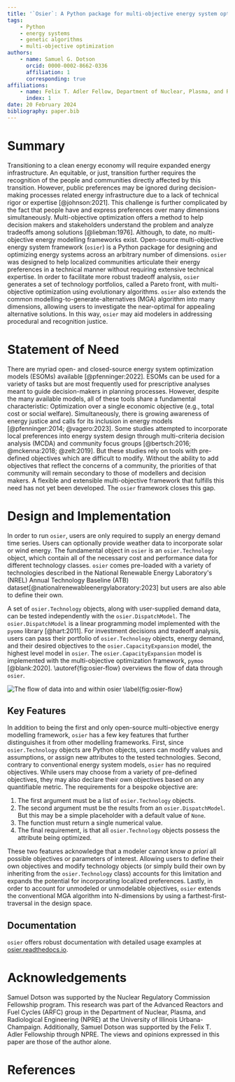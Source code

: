 ```yaml
---
title: '`Osier`: A Python package for multi-objective energy system optimization'
tags:
    - Python
    - energy systems
    - genetic algorithms
    - multi-objective optimization
authors:
    - name: Samuel G. Dotson
      orcid: 0000-0002-8662-0336
      affiliation: 1 
      corresponding: true
affiliations:
    - name: Felix T. Adler Fellow, Department of Nuclear, Plasma, and Radiological Engineering, University of Illinois Urbana-Champaign, USA
      index: 1
date: 20 February 2024
bibliography: paper.bib
---
```


# Summary
Transitioning to a clean energy economy will require expanded energy
infrastructure. An equitable, or just, transition further requires the
recognition of the people and communities directly affected by this transition.
However, public preferences may be ignored during decision-making processes
related energy infrastructure due to a lack of technical rigor or expertise
[@johnson:2021]. This challenge is further complicated by the fact that people
have and express preferences over many dimensions simultaneously.
Multi-objective optimization offers a method to help decision makers and
stakeholders understand the problem and analyze tradeoffs among solutions
[@liebman:1976]. Although, to date, no multi-objective energy modelling
frameworks exist. Open-source multi-objective energy system framework (`osier`)
is a Python package for designing and optimizing energy systems across an
arbitrary number of dimensions. `osier` was designed to help localized
communities articulate their energy preferences in a technical manner without
requiring extensive technical expertise. In order to facilitate more robust
tradeoff analysis, `osier` generates a set of  technology portfolios, called a
Pareto front, with multi-objective optimization using evolutionary algorithms.
`osier` also extends the common
modelling-to-generate-alternatives (MGA) algorithm into many dimensions,
allowing users to investigate the near-optimal for appealing alternative
solutions. In this way, `osier` may aid modelers in addressing procedural and
recognition justice.

# Statement of Need
There are myriad open- and closed-source energy system optimization models
(ESOMs) available [@pfenninger:2022]. ESOMs can be used for a variety of tasks
but are most frequently used for prescriptive analyses meant to guide
decision-makers in planning processes. However, despite the many available
models, all of these tools share a fundamental characteristic: Optimization over
a single economic objective (e.g., total cost or social welfare).
Simultaneously, there is growing awareness of energy justice and calls for its
inclusion in energy models [@pfenninger:2014; @vagero:2023]. Some studies
attempted to incorporate local preferences into energy system design through
multi-criteria decision analysis (MCDA) and community focus groups
[@bertsch:2016; @mckenna:2018; @zelt:2019]. But these studies rely on tools with
pre-defined objectives which are difficult to modify. Without the ability to add
objectives that reflect the concerns of a community, the priorities of that
community will remain secondary to those of modellers and decision
makers. A flexible and extensible multi-objective framework that fulfills this
need has not yet been developed. The `osier` framework closes this gap.

# Design and Implementation
In order to run `osier`, users are only required to supply an energy demand time
series. Users can optionally provide weather data to incorporate solar or wind
energy. The fundamental object in `osier` is an `osier.Technology` object, which
contain all of the necessary cost and performance data for different technology
classes. `osier` comes pre-loaded with a variety of technologies described in
the National Renewable Energy Laboratory's (NREL) Annual Technology Baseline
(ATB) dataset[@nationalrenewableenergylaboratory:2023] but users are also able
to define their own.

A set of `osier.Technology` objects, along with user-supplied demand data, can
be tested independently with the `osier.DispatchModel`. The
`osier.DispatchModel` is a linear programming model implemented with the `pyomo`
library [@hart:2011]. For investment decisions and tradeoff analysis, users can
pass their portfolio of `osier.Technology` objects, energy demand, and their
desired objectives to the `osier.CapacityExpansion` model, the highest level
model in `osier`. The `osier.CapacityExpansion` model is implemented with the
multi-objective optimization framework, `pymoo` [@blank:2020].
\autoref{fig:osier-flow} overviews the flow of data through `osier`.

![The flow of data into and within `osier`
\label{fig:osier-flow}](osier_flow.png)

## Key Features
In addition to being the first and only open-source multi-objective energy
modelling framework, `osier` has a few key features that further distinguishes
it from other modelling frameworks. First, since `osier.Technology` objects are
Python objects, users can modify values and assumptions, or assign new
attributes to the tested technologies. Second, contrary to conventional energy
system models, `osier` has no required objectives. While users may choose from a
variety of pre-defined objectives, they may also declare their own objectives
based on any quantifiable metric. The requirements for a bespoke objective are: 

1. The first argument must be a list of `osier.Technology` objects.
2. The second argument must be the results from an `osier.DispatchModel`. But
   this may be a simple placeholder with a default value of `None`.
3. The function must return a single numerical value.
4. The final requirement, is that all `osier.Technology` objects
   possess the attribute being optimized.

These two features acknowledge that a modeler cannot know *a priori* all
possible objectives or parameters of interest. Allowing users to define their
own objectives and modify technology objects (or simply build their own by
inheriting from the `osier.Technology` class) accounts for this limitation and
expands the potential for incorporating localized preferences. Lastly, in order
to account for unmodeled or unmodelable objectives, `osier` extends the
conventional MGA algorithm into N-dimensions by using a farthest-first-traversal
in the design space.

## Documentation

`osier` offers robust documentation with detailed usage examples at
[osier.readthedocs.io](https://osier.readthedocs.io).

# Acknowledgements

Samuel Dotson was supported by the Nuclear Regulatory Commission Fellowship
program. This research was part of the Advanced Reactors and Fuel Cycles (ARFC)
group in the Department of Nuclear, Plasma, and Radiological Engineering (NPRE)
at the University of Illinois Urbana-Champaign. Additionally, Samuel Dotson was
supported by the Felix T. Adler Fellowship through NPRE. The views and opinions
expressed in this paper are those of the author alone.

# References


